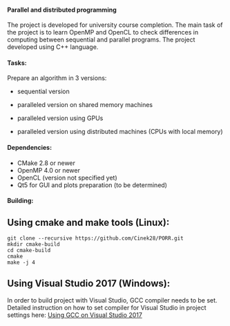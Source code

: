 #### Parallel and distributed programming

The project is developed for university course completion. The main task of the project is to
learn OpenMP and OpenCL to check differences in computing between sequential and parallel programs.
The project developed using C++ language.


#### Tasks:
Prepare an algorithm in 3 versions:

* sequential version

* paralleled version on shared memory machines

* paralleled version using GPUs

* paralleled version using distributed machines (CPUs with local memory)

#### Dependencies:

* CMake 2.8 or newer 
* OpenMP 4.0 or newer
* OpenCL (version not specified yet)
* Qt5 for GUI and plots preparation (to be determined)

#### Building:

## Using cmake and make tools (Linux):

````
git clone --recursive https://github.com/Cinek28/PORR.git
mkdir cmake-build
cd cmake-build
cmake
make -j 4
````

## Using Visual Studio 2017 (Windows):

In order to build project with Visual Studio, GCC compiler needs to be set.
Detailed instruction on how to set compiler for Visual Studio in project settings here:
[Using GCC on Visual Studio 2017](https://blogs.msdn.microsoft.com/vcblog/2017/03/07/use-any-c-compiler-with-visual-studio/)


